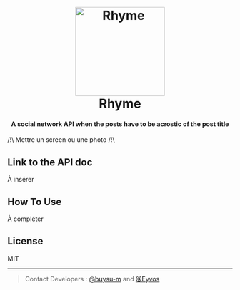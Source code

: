 <h1 align="center">
  <br>
  <img src="https://cdn.discordapp.com/attachments/1159020295143821312/1174667411035783198/logo_1.png?ex=65686d47&is=6555f847&hm=2f5f4c435ea8456ef3ce7b8fd8d7130ce8ed9dd8a4047a41ee436e018bb5ec11&" alt="Rhyme" width="200">
  <br>
  Rhyme
  <br>
</h1>

<h4 align="center">A social network API when the posts have to be acrostic of the post title</h4>

/!\ Mettre un screen ou une photo /!\

## Link to the API doc
À insérer

## How To Use

À compléter

## License

MIT

---

> Contact Developers : [@buysu-m](https://github.com/buysu-m) and [@Eyvos](https://github.com/Eyvos)

